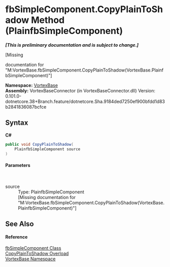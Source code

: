 # fbSimpleComponent.CopyPlainToShadow Method (PlainfbSimpleComponent)
 _**\[This is preliminary documentation and is subject to change.\]**_

\[Missing <summary> documentation for "M:VortexBase.fbSimpleComponent.CopyPlainToShadow(VortexBase.PlainfbSimpleComponent)"\]

**Namespace:**&nbsp;<a href="N_VortexBase.md">VortexBase</a><br />**Assembly:**&nbsp;VortexBaseConnector (in VortexBaseConnector.dll) Version: 0.101.0-dotnetcore.38+Branch.feature/dotnetcore.Sha.9184ded7250ef900bfdd1d83b2841836087bcfce

## Syntax

**C#**<br />
``` C#
public void CopyPlainToShadow(
	PlainfbSimpleComponent source
)
```


#### Parameters
&nbsp;<dl><dt>source</dt><dd>Type: PlainfbSimpleComponent<br />\[Missing <param name="source"/> documentation for "M:VortexBase.fbSimpleComponent.CopyPlainToShadow(VortexBase.PlainfbSimpleComponent)"\]</dd></dl>

## See Also


#### Reference
<a href="T_VortexBase_fbSimpleComponent.md">fbSimpleComponent Class</a><br /><a href="Overload_VortexBase_fbSimpleComponent_CopyPlainToShadow.md">CopyPlainToShadow Overload</a><br /><a href="N_VortexBase.md">VortexBase Namespace</a><br />